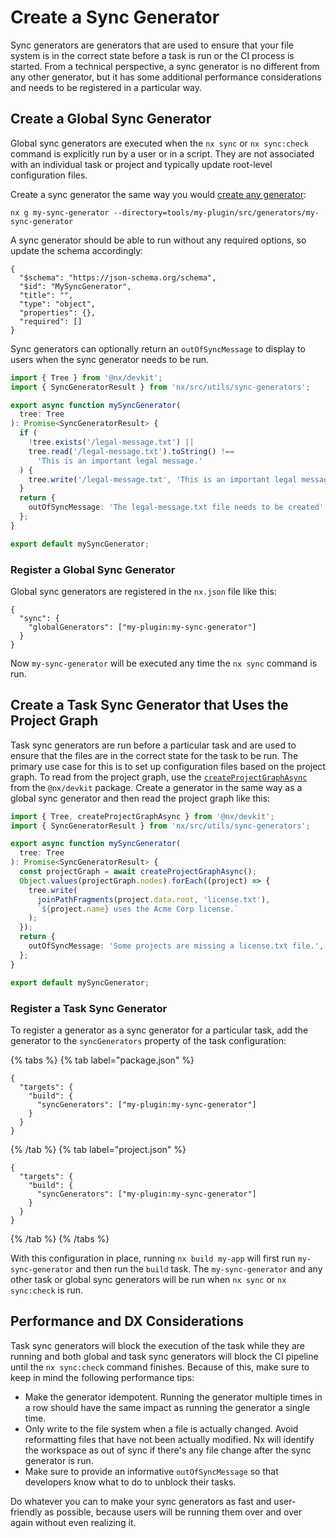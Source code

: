 # Create a Sync Generator

Sync generators are generators that are used to ensure that your file system is in the correct state before a task is run or the CI process is started. From a technical perspective, a sync generator is no different from any other generator, but it has some additional performance considerations and needs to be registered in a particular way.

## Create a Global Sync Generator

Global sync generators are executed when the `nx sync` or `nx sync:check` command is explicitly run by a user or in a script. They are not associated with an individual task or project and typically update root-level configuration files.

Create a sync generator the same way you would [create any generator](/extending-nx/recipes/local-generators):

```shell
nx g my-sync-generator --directory=tools/my-plugin/src/generators/my-sync-generator
```

A sync generator should be able to run without any required options, so update the schema accordingly:

```jsonc {% fileName="tools/my-plugin/src/generators/my-sync-generator/schema.json" %}
{
  "$schema": "https://json-schema.org/schema",
  "$id": "MySyncGenerator",
  "title": "",
  "type": "object",
  "properties": {},
  "required": []
}
```

Sync generators can optionally return an `outOfSyncMessage` to display to users when the sync generator needs to be run.

```ts {% fileName="tools/my-plugin/src/generators/my-sync-generator/my-sync-generator.ts" %}
import { Tree } from '@nx/devkit';
import { SyncGeneratorResult } from 'nx/src/utils/sync-generators';

export async function mySyncGenerator(
  tree: Tree
): Promise<SyncGeneratorResult> {
  if (
    !tree.exists('/legal-message.txt') ||
    tree.read('/legal-message.txt').toString() !==
      'This is an important legal message.'
  ) {
    tree.write('/legal-message.txt', 'This is an important legal message.');
  }
  return {
    outOfSyncMessage: 'The legal-message.txt file needs to be created',
  };
}

export default mySyncGenerator;
```

### Register a Global Sync Generator

Global sync generators are registered in the `nx.json` file like this:

```jsonc {% fileName="project.json" %}
{
  "sync": {
    "globalGenerators": ["my-plugin:my-sync-generator"]
  }
}
```

Now `my-sync-generator` will be executed any time the `nx sync` command is run.

## Create a Task Sync Generator that Uses the Project Graph

Task sync generators are run before a particular task and are used to ensure that the files are in the correct state for the task to be run. The primary use case for this is to set up configuration files based on the project graph. To read from the project graph, use the [`createProjectGraphAsync`](/nx-api/devkit/documents/createProjectGraphAsync) from the `@nx/devkit` package. Create a generator in the same way as a global sync generator and then read the project graph like this:

```ts {% fileName="tools/my-plugin/src/generators/my-sync-generator/my-sync-generator.ts" %}
import { Tree, createProjectGraphAsync } from '@nx/devkit';
import { SyncGeneratorResult } from 'nx/src/utils/sync-generators';

export async function mySyncGenerator(
  tree: Tree
): Promise<SyncGeneratorResult> {
  const projectGraph = await createProjectGraphAsync();
  Object.values(projectGraph.nodes).forEach((project) => {
    tree.write(
      joinPathFragments(project.data.root, 'license.txt'),
      `${project.name} uses the Acme Corp license.`
    );
  });
  return {
    outOfSyncMessage: 'Some projects are missing a license.txt file.',
  };
}

export default mySyncGenerator;
```

### Register a Task Sync Generator

To register a generator as a sync generator for a particular task, add the generator to the `syncGenerators` property of the task configuration:

{% tabs %}
{% tab label="package.json" %}

```jsonc {% fileName="apps/my-app/package.json" %}
{
  "targets": {
    "build": {
      "syncGenerators": ["my-plugin:my-sync-generator"]
    }
  }
}
```

{% /tab %}
{% tab label="project.json" %}

```jsonc {% fileName="apps/my-app/project.json" %}
{
  "targets": {
    "build": {
      "syncGenerators": ["my-plugin:my-sync-generator"]
    }
  }
}
```

{% /tab %}
{% /tabs %}

With this configuration in place, running `nx build my-app` will first run `my-sync-generator` and then run the `build` task. The `my-sync-generator` and any other task or global sync generators will be run when `nx sync` or `nx sync:check` is run.

## Performance and DX Considerations

Task sync generators will block the execution of the task while they are running and both global and task sync generators will block the CI pipeline until the `nx sync:check` command finishes. Because of this, make sure to keep in mind the following performance tips:

- Make the generator idempotent. Running the generator multiple times in a row should have the same impact as running the generator a single time.
- Only write to the file system when a file is actually changed. Avoid reformatting files that have not been actually modified. Nx will identify the workspace as out of sync if there's any file change after the sync generator is run.
- Make sure to provide an informative `outOfSyncMessage` so that developers know what to do to unblock their tasks.

Do whatever you can to make your sync generators as fast and user-friendly as possible, because users will be running them over and over again without even realizing it.
